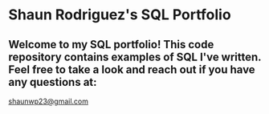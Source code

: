 # Shaun Rodriguez's SQL Portfolio
## Welcome to my SQL portfolio! This code repository contains examples of SQL I've written. Feel free to take a look and reach out if you have any questions at:
shaunwp23@gmail.com


